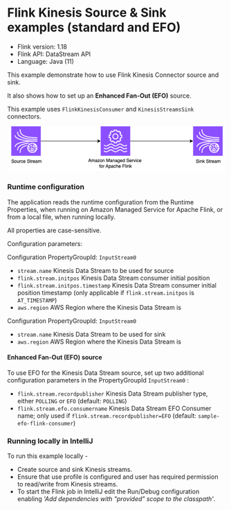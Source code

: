 # Flink Kinesis Source & Sink examples (standard and EFO)

* Flink version: 1.18
* Flink API: DataStream API
* Language: Java (11)


This example demonstrate how to use Flink Kinesis Connector source and sink.

It also shows how to set up an **Enhanced Fan-Out (EFO)** source.

This example uses `FlinkKinesisConsumer` and `KinesisStreamsSink` connectors.

![Flink Example](images/flink-kinesis-example.png)
### Runtime configuration

The application reads the runtime configuration from the Runtime Properties, when running on Amazon Managed Service for Apache Flink,
or from a local file, when running locally.

All properties are case-sensitive.

Configuration parameters:

Configuration PropertyGroupId: `InputStream0`

* `stream.name` Kinesis Data Stream to be used for source
* `flink.stream.initpos` Kinesis Data Stream consumer initial position
* `flink.stream.initpos.timestamp` Kinesis Data Stream consumer initial position timestamp (only applicable if `flink.stream.initpos` is `AT_TIMESTAMP`)
* `aws.region` AWS Region where the Kinesis Data Stream is

Configuration PropertyGroupId: `InputStream0`

* `stream.name` Kinesis Data Stream to be used for sink
* `aws.region` AWS Region where the Kinesis Data Stream is

#### Enhanced Fan-Out (EFO) source

To use EFO for the Kinesis Data Stream source, set up two additional configuration parameters in the PropertyGroupId `InputStream0` :

* `flink.stream.recordpublisher` Kinesis Data Stream publisher type, either `POLLING` or `EFO` (default: `POLLING`)
* `flink.stream.efo.consumername` Kinesis Data Stream EFO Consumer name; only used if `flink.stream.recordpublisher=EFO` (default: `sample-efo-flink-consumer`)

### Running locally in IntelliJ
To run this example locally -
* Create source and sink Kinesis streams. 
* Ensure that use profile is configured and user has required permission to read/write from Kinesis streams. 
* To start the Flink job in IntelliJ edit the Run/Debug configuration enabling *'Add dependencies with "provided" scope to the classpath'*.
